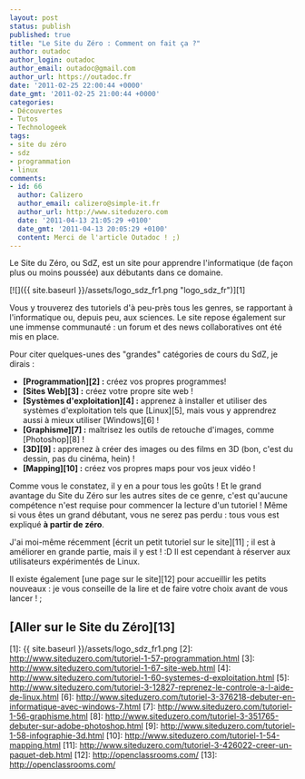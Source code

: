 ```yaml
---
layout: post
status: publish
published: true
title: "Le Site du Zéro : Comment on fait ça ?"
author: outadoc
author_login: outadoc
author_email: outadoc@gmail.com
author_url: https://outadoc.fr
date: '2011-02-25 22:00:44 +0000'
date_gmt: '2011-02-25 21:00:44 +0000'
categories:
- Découvertes
- Tutos
- Technologeek
tags:
- site du zéro
- sdz
- programmation
- linux
comments:
- id: 66
  author: Calizero
  author_email: calizero@simple-it.fr
  author_url: http://www.siteduzero.com
  date: '2011-04-13 21:05:29 +0100'
  date_gmt: '2011-04-13 20:05:29 +0100'
  content: Merci de l'article Outadoc ! ;)
---
```

Le Site du Zéro, ou SdZ, est un site pour apprendre l'informatique (de façon plus ou moins poussée) aux débutants dans ce domaine.

[![]({{ site.baseurl }}/assets/logo_sdz_fr1.png "logo_sdz_fr")][1]

Vous y trouverez des tutoriels d'à peu-près tous les genres, se rapportant à l'informatique ou, depuis peu, aux sciences. Le site repose également sur une immense communauté : un forum et des news collaboratives ont été mis en place.

Pour citer quelques-unes des "grandes" catégories de cours du SdZ, je dirais :

-   **[Programmation][2] :** créez vos propres programmes!
-   **[Sites Web][3] :** créez votre propre site web !
-   **[Systèmes d'exploitation][4] :** apprenez à installer et utiliser des systèmes d'exploitation tels que [Linux][5], mais vous y apprendrez aussi à mieux utiliser [Windows][6] !
-   **[Graphisme][7] :** maîtrisez les outils de retouche d'images, comme [Photoshop][8] !
-   **[3D][9] :** apprenez à créer des images ou des films en 3D (bon, c'est du dessin, pas du cinéma, hein) !
-   **[Mapping][10] :** créez vos propres maps pour vos jeux vidéo !

Comme vous le constatez, il y en a pour tous les goûts ! Et le grand avantage du Site du Zéro sur les autres sites de ce genre, c'est qu'aucune compétence n'est requise pour commencer la lecture d'un tutoriel ! Même si vous êtes un grand débutant, vous ne serez pas perdu : tous vous est expliqué **à partir de zéro**.

J'ai moi-même récemment [écrit un petit tutoriel sur le site][11] ; il est à améliorer en grande partie, mais il y est ! :D Il est cependant à réserver aux utilisateurs expérimentés de Linux.

Il existe également [une page sur le site][12] pour accueillir les petits nouveaux : je vous conseille de la lire et de faire votre choix avant de vous lancer ! ;

## [Aller sur le Site du Zéro][13]

[1]: {{ site.baseurl }}/assets/logo_sdz_fr1.png
[2]: http://www.siteduzero.com/tutoriel-1-57-programmation.html
[3]: http://www.siteduzero.com/tutoriel-1-67-site-web.html
[4]: http://www.siteduzero.com/tutoriel-1-60-systemes-d-exploitation.html
[5]: http://www.siteduzero.com/tutoriel-3-12827-reprenez-le-controle-a-l-aide-de-linux.html
[6]: http://www.siteduzero.com/tutoriel-3-376218-debuter-en-informatique-avec-windows-7.html
[7]: http://www.siteduzero.com/tutoriel-1-56-graphisme.html
[8]: http://www.siteduzero.com/tutoriel-3-351765-debuter-sur-adobe-photoshop.html
[9]: http://www.siteduzero.com/tutoriel-1-58-infographie-3d.html
[10]: http://www.siteduzero.com/tutoriel-1-54-mapping.html
[11]: http://www.siteduzero.com/tutoriel-3-426022-creer-un-paquet-deb.html
[12]: http://openclassrooms.com/
[13]: http://openclassrooms.com/
